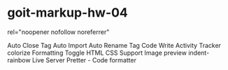 # goit-markup-hw-04

rel="noopener nofollow noreferrer"

Auto Close Tag 
Auto Import 
Auto Rename Tag 
Code Write Activity Tracker
colorize
Formatting Toggle
HTML CSS Support
Image preview
indent-rainbow
Live Server
Pretter - Code formatter
